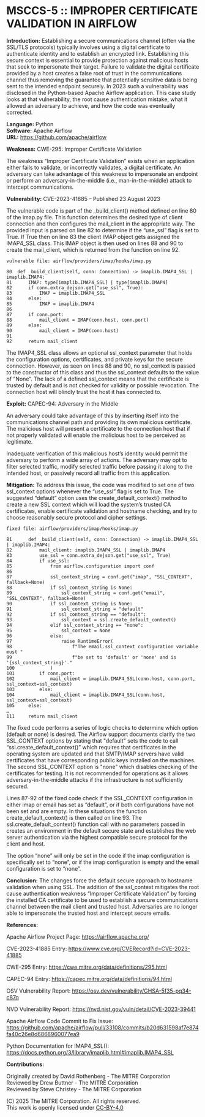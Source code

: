 # MSCCS-5 :: IMPROPER CERTIFICATE VALIDATION IN AIRFLOW

**Introduction:** Establishing a secure communications channel (often via the SSL/TLS protocols) typically involves using a digital certificate to authenticate identity and to establish an encrypted link. Establishing this secure context is essential to provide protection against malicious hosts that seek to impersonate their target. Failure to validate the digital certificate provided by a host creates a false root of trust in the communications channel thus removing the guarantee that potentially sensitive data is being sent to the intended endpoint securely. In 2023 such a vulnerability was disclosed in the Python-based Apache Airflow application. This case study looks at that vulnerability, the root cause authentication mistake, what it allowed an adversary to achieve, and how the code was eventually corrected.

**Language:** Python  
**Software:** Apache Airflow  
**URL:** https://github.com/apache/airflow

**Weakness:** CWE-295: Improper Certificate Validation

The weakness “Improper Certificate Validation” exists when an application either fails to validate, or incorrectly validates, a digital certificate. An adversary can take advantage of this weakness to impersonate an endpoint or perform an adversary-in-the-middle (i.e., man-in-the-middle) attack to intercept communications.

**Vulnerability:** CVE-2023-41885 – Published 23 August 2023

The vulnerable code is part of the _build_client() method defined on line 80 of the imap.py file. This function determines the desired type of client connection and then configures the mail_client in the appropriate way. The provided input is parsed on line 82 to determine if the “use_ssl” flag is set to True. If True then on line 83 the client IMAP object gets assigned the IMAP4_SSL class. This IMAP object is then used on lines 88 and 90 to create the mail_client, which is returned from the function on line 92.

    vulnerable file: airflow/providers/imap/hooks/imap.py
    
    80	def _build_client(self, conn: Connection) -> imaplib.IMAP4_SSL | imaplib.IMAP4:
    81		IMAP: type[imaplib.IMAP4_SSL] | type[imaplib.IMAP4]
    82		if conn.extra_dejson.get("use_ssl", True):
    83			IMAP = imaplib.IMAP4_SSL
    84		else:
    85			IMAP = imaplib.IMAP4
    86
    87		if conn.port:
    88			mail_client = IMAP(conn.host, conn.port)
    89		else:
    90			mail_client = IMAP(conn.host)
    91
    92		return mail_client

The IMAP4_SSL class allows an optional ssl_context parameter that holds the configuration options, certificates, and private keys for the secure connection. However, as seen on lines 88 and 90, no ssl_context is passed to the constructor of this class and thus the ssl_context defaults to the value of “None”. The lack of a defined ssl_context means that the certificate is trusted by default and is not checked for validity or possible revocation. The connection host will blindly trust the host it has connected to.

**Exploit:** CAPEC-94: Adversary in the Middle

An adversary could take advantage of this by inserting itself into the communications channel path and providing its own malicious certificate. The malicious host will present a certificate to the connection host that if not properly validated will enable the malicious host to be perceived as legitimate.

Inadequate verification of this malicious host’s identity would permit the adversary to perform a wide array of actions. The adversary may opt to filter selected traffic, modify selected traffic before passing it along to the intended host, or passively record all traffic from this application.

**Mitigation:** To address this issue, the code was modified to set one of two ssl_context options whenever the “use_ssl” flag is set to True. The suggested “default” option uses the create_default_context() method to create a new SSL context which will load the system’s trusted CA certificates, enable certificate validation and hostname checking, and try to choose reasonably secure protocol and cipher settings.

    fixed file: airflow/providers/imap/hooks/imap.py
    
    81		def _build_client(self, conn: Connection) -> imaplib.IMAP4_SSL | imaplib.IMAP4:
    82			mail_client: imaplib.IMAP4_SSL | imaplib.IMAP4
    83			use_ssl = conn.extra_dejson.get("use_ssl", True)
    84			if use_ssl:
    85				from airflow.configuration import conf
    86
    87				ssl_context_string = conf.get("imap", "SSL_CONTEXT", fallback=None)
    88				if ssl_context_string is None:
    89					ssl_context_string = conf.get("email", "SSL_CONTEXT", fallback=None)
    90				if ssl_context_string is None:
    91					ssl_context_string = "default"
    92				if ssl_context_string == "default":
    93					ssl_context = ssl.create_default_context()
    94				elif ssl_context_string == "none":
    95					ssl_context = None
    96				else:
    97					raise RuntimeError(
    98						f"The email.ssl_context configuration variable must "
    99						f"be set to 'default' or 'none' and is '{ssl_context_string}'."
    100				)
    101			if conn.port:
    102				mail_client = imaplib.IMAP4_SSL(conn.host, conn.port, ssl_context=ssl_context)
    103			else:
    104				mail_client = imaplib.IMAP4_SSL(conn.host, ssl_context=ssl_context)
    105		else:
    …
    111		return mail_client

The fixed code performs a series of logic checks to determine which option (default or none) is desired. The Airflow support documents clarify the two SSL_CONTEXT options by stating that "default" sets the code to call “ssl.create_default_context()” which requires that certificates in the operating system are updated and that SMTP/IMAP servers have valid certificates that have corresponding public keys installed on the machines. The second SSL_CONTEXT option is "none" which disables checking of the certificates for testing. It is not recommended for operations as it allows adversary-in-the-middle attacks if the infrastructure is not sufficiently secured.

Lines 87-92 of the fixed code check if the SSL_CONTEXT configuration in either imap or email has set as “default”, or if both configurations have not been set and are empty. In these situations the function create_default_context() is then called on line 93. The ssl.create_default_context() function call with no parameters passed in creates an environment in the default secure state and establishes the web server authentication via the highest compatible secure protocol for the client and host.

The option “none” will only be set in the code if the imap configuration is specifically set to “none”, or if the imap configuration is empty and the email configuration is set to “none”.

**Conclusion:** The changes force the default secure approach to hostname validation when using SSL. The addition of the ssl_context mitigates the root cause authentication weakness “Improper Certificate Validation” by forcing the installed CA certificate to be used to establish a secure communications channel between the mail client and trusted host. Adversaries are no longer able to impersonate the trusted host and intercept secure emails.

**References:**

Apache Airflow Project Page: https://airflow.apache.org/

CVE-2023-41885 Entry: https://www.cve.org/CVERecord?id=CVE-2023-41885

CWE-295 Entry: https://cwe.mitre.org/data/definitions/295.html

CAPEC-94 Entry: https://capec.mitre.org/data/definitions/94.html

OSV Vulnerability Report: https://osv.dev/vulnerability/GHSA-5f35-pq34-c87q

NVD Vulnerability Report: https://nvd.nist.gov/vuln/detail/CVE-2023-39441

Apache Airflow Code Commit to Fix Issue: https://github.com/apache/airflow/pull/33108/commits/b20d631598af7e874fa40c26e8d6868960077ea9

Python Documentation for IMAP4_SSL(): https://docs.python.org/3/library/imaplib.html#imaplib.IMAP4_SSL

**Contributions:**

Originally created by David Rothenberg - The MITRE Corporation<br>
Reviewed by Drew Buttner - The MITRE Corporation<br>
Reviewed by Steve Christey - The MITRE Corporation

(C) 2025 The MITRE Corporation. All rights reserved.<br>
This work is openly licensed under <a href="https://creativecommons.org/licenses/by/4.0/">CC-BY-4.0</a><br>
